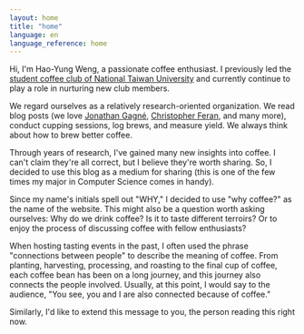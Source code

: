 ```yaml
---
layout: home
title: "home"
language: en
language_reference: home
---
```


Hi, I'm Hao-Yung Weng, a passionate coffee enthusiast. I previously led the [student coffee club of National Taiwan University](https://instagram.com/ntu.coffee) and currently continue to play a role in nurturing new club members.

We regard ourselves as a relatively research-oriented organization. We read blog posts (we love [Jonathan Gagné](https://coffeeadastra.com/), [Christopher Feran](https://christopherferan.com/), and many more), conduct cupping sessions, log brews, and measure yield. We always think about how to brew better coffee.

Through years of research, I've gained many new insights into coffee. I can't claim they're all correct, but I believe they're worth sharing. So, I decided to use this blog as a medium for sharing (this is one of the few times my major in Computer Science comes in handy).

Since my name's initials spell out "WHY," I decided to use "why coffee?" as the name of the website. This might also be a question worth asking ourselves: Why do we drink coffee? Is it to taste different terroirs? Or to enjoy the process of discussing coffee with fellow enthusiasts?

When hosting tasting events in the past, I often used the phrase "connections between people" to describe the meaning of coffee. From planting, harvesting, processing, and roasting to the final cup of coffee, each coffee bean has been on a long journey, and this journey also connects the people involved. Usually, at this point, I would say to the audience, "You see, you and I are also connected because of coffee."

Similarly, I'd like to extend this message to you, the person reading this right now.